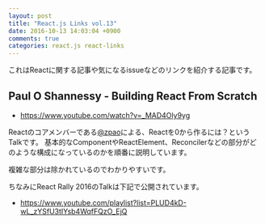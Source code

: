 ```yaml
---
layout: post
title: "React.js Links vol.13"
date: 2016-10-13 14:03:04 +0900
comments: true
categories: react.js react-links
---
```


これはReactに関する記事や気になるissueなどのリンクを紹介する記事です。

<!-- more -->

## Paul O Shannessy - Building React From Scratch

* https://www.youtube.com/watch?v=_MAD4Oly9yg

Reactのコアメンバーである[@zpao](https://twitter.com/zpao)による、Reactを0から作るには？というTalkです。
基本的なComponentやReactElement、Reconcilerなどの部分がどのような構成になっているのかを順番に説明しています。

複雑な部分は除かれているのでわかりやすいです。

ちなみにReact Rally 2016のTalkは下記で公開されています。

* https://www.youtube.com/playlist?list=PLUD4kD-wL_zYSfU3tIYsb4WqfFQzO_EjQ
